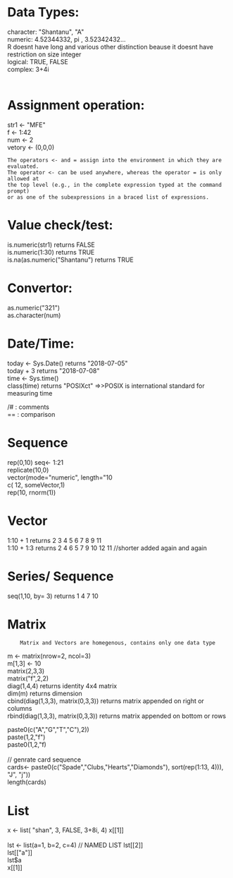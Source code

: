 # Data Types:

character:  "Shantanu", "A" <br />
numeric: 4.52344332, pi , 3.52342432...<br />
    R doesnt have long and various other distinction beause it doesnt have restriction on size integer<br />
logical: TRUE, FALSE<br />
complex: 3+4i<br /><br />

# Assignment operation:   
  str1 <- "MFE"<br />
  f <- 1:42<br />
  num <- 2<br />
  vetory <- (0,0,0)<br />

    The operators <- and = assign into the environment in which they are evaluated.
    The operator <- can be used anywhere, whereas the operator = is only allowed at
    the top level (e.g., in the complete expression typed at the command prompt) 
    or as one of the subexpressions in a braced list of expressions.


# Value check/test:
  is.numeric(str1)                    returns FALSE<br />
  is.numeric(1:30)                    returns TRUE<br />
  is.na(as.numeric("Shantanu")        returns TRUE<br />
  
# Convertor:
  as.numeric("321")<br />
  as.character(num)<br />
  
# Date/Time:
  today <- Sys.Date()                 returns "2018-07-05"<br />
  today + 3                           returns "2018-07-08"<br />
  time <- Sys.time()<br />
  class(time)         returns "POSIXct"  =>>POSIX is international standard for measuring time<br />
  
/# : comments<br />
== : comparison<br />

# Sequence <br />
   rep(0,10) 
   seq<- 1:21 <br/>
   replicate(10,0)<br />
   vector(mode="numeric", length="10<br />
   c( 12, someVector,1) <br/>
   rep(10, rnorm(1))<br />
   
# Vector
  1:10 + 1                             returns 2 3 4 5 6 7 8 9 11<br />
  1:10 + 1:3                           returns 2 4 6 5 7 9 10 12 11 //shorter added again and again<br />
  
# Series/ Sequence
  seq(1,10, by= 3)                      returns 1 4 7 10<br />
  
# Matrix
        Matrix and Vectors are homegenous, contains only one data type
   m <- matrix(nrow=2, ncol=3) <br/>
   m[1,3] <- 10<br />
   matrix(2,3,3)<br />
   matrix("f",2,2)<br />
   diag(1,4,4)                              returns identity 4x4 matrix<br />
   dim(m)                                   returns dimension<br />
   cbind(diag(1,3,3), matrix(0,3,3))        returns matrix appended on right or columns<br />
   rbind(diag(1,3,3), matrix(0,3,3))        returns matrix appended on bottom or rows<br />
   
   paste0(c("A","G","T","C"),2))<br/>
   paste(1,2,"f")<br/>
   paste0(1,2,"f)<br/>
   <br/>
   // genrate card sequence<br/>
   cards<- paste0(c("Spade","Clubs,"Hearts","Diamonds"), sort(rep(1:13, 4))), "J", "j"))<br/>
   length(cards)<br/>
   
# List
   x <- list( "shan", 3, FALSE, 3+8i, 4)
   x[[1]]<br/>
<br/>
   lst <- list(a=1, b=2, c=4)             // NAMED LIST
   lst[[2]]<br/>
   lst[["a"]]<br/>
   lst$a<br/>
   x[[1]]<br/>
   
   
